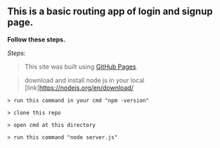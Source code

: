 ## This is a basic routing app of login and signup page.

**Follow these steps.**

*Steps:* 

   > This site was built using [GitHub Pages](https://pages.github.com/).

   > download and install node js in your local [link]https://nodejs.org/en/download/
    
    > run this command in your cmd "npm -version"
      
    > clone this repo
    
    > open cmd at this directory 
    
    > run this command "node server.js"
